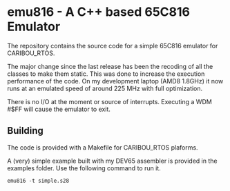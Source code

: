 # emu816 - A C++ based 65C816 Emulator

The repository contains the source code for a simple 65C816 emulator for CARIBOU_RTOS.

The major change since the last release has been the recoding of all the classes
to make them static. This was done to increase the execution performance of the
code. On my development laptop (AMD8 1.8GHz) it now runs at an emulated speed of
around 225 MHz with full optimization.

There is no I/O at the moment or source of interrupts. Executing a WDM #$FF will
cause the emulator to exit.

## Building

The code is provided with a Makefile for CARIBOU_RTOS plaforms.

A (very) simple example built with my DEV65 assembler is provided in the examples
folder. Use the following command to run it.

```
emu816 -t simple.s28
```
